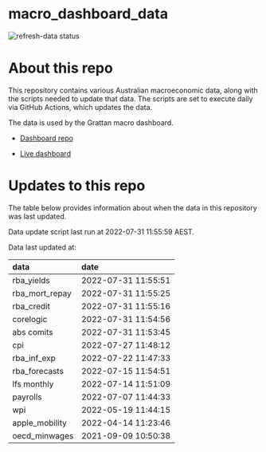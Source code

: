 
<!-- README.md is generated from README.Rmd. Please edit that file -->

# macro\_dashboard\_data

<!-- badges: start -->

![refresh-data
status](https://github.com/grattan/macro_dashboard_data/workflows/refresh-data/badge.svg)

<!-- badges: end -->

# About this repo

This repository contains various Australian macroeconomic data, along
with the scripts needed to update that data. The scripts are set to
execute daily via GitHub Actions, which updates the data.

The data is used by the Grattan macro dashboard.

  - [Dashboard repo](https://github.com/grattan/macrodashboard)

  - [Live dashboard](https://mattcowgill.shinyapps.io/macrodashboard/)

# Updates to this repo

The table below provides information about when the data in this
repository was last updated.

Data update script last run at 2022-07-31 11:55:59 AEST.

Data last updated at:

| data             | date                |
| :--------------- | :------------------ |
| rba\_yields      | 2022-07-31 11:55:51 |
| rba\_mort\_repay | 2022-07-31 11:55:25 |
| rba\_credit      | 2022-07-31 11:55:16 |
| corelogic        | 2022-07-31 11:54:56 |
| abs comits       | 2022-07-31 11:53:45 |
| cpi              | 2022-07-27 11:48:12 |
| rba\_inf\_exp    | 2022-07-22 11:47:33 |
| rba\_forecasts   | 2022-07-15 11:54:51 |
| lfs monthly      | 2022-07-14 11:51:09 |
| payrolls         | 2022-07-07 11:44:33 |
| wpi              | 2022-05-19 11:44:15 |
| apple\_mobility  | 2022-04-14 11:23:46 |
| oecd\_minwages   | 2021-09-09 10:50:38 |
